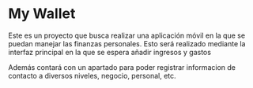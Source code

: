 # My Wallet

Este es un proyecto que busca realizar una aplicación móvil en la que se puedan manejar las finanzas personales. Esto será realizado mediante la interfaz principal en la que se espera añadir ingresos y gastos

Además contará con un apartado para poder registrar informacion de contacto a diversos niveles, negocio, personal, etc.
